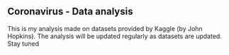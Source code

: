 ## Coronavirus - Data analysis

This is my analysis made on datasets provided by Kaggle (by John Hopkins). The analysis will be updated regularly as datasets are updated. Stay tuned
